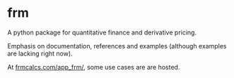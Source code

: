 # frm

A python package for quantitative finance and derivative pricing.

Emphasis on documentation, references and examples (although examples are lacking right now).  

At <a href="https://www.frmcalcs.com/app_frm/" target="_blank">frmcalcs.com/app_frm/</a>, some use cases are are hosted.





